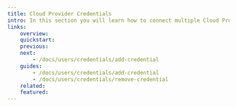 ```yaml
---
title: Cloud Provider Credentials
intro: In this section you will learn how to connect multiple Cloud Providers accounts to Devopness by adding Cloud Providers Credentials to allow Devopness to safely provision and manage resources on your behalf, connecting to your Cloud Providers accounts and projects in a secure way.
links:
    overview:
    quickstart:
    previous:
    next:
        - /docs/users/credentials/add-credential
    guides:
        - /docs/users/credentials/add-credential
        - /docs/users/credentials/remove-credential
    related:
    featured:
---
```

